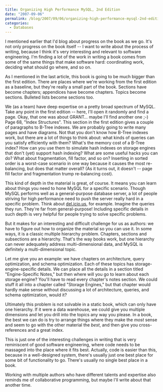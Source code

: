```yaml
---
title: Organizing High Performance MySQL, 2nd Edition
date: "2007-09-06"
permalink: /blog/2007/09/06/organizing-high-performance-mysql-2nd-edition/
categories:
  - Databases
---
```

I mentioned earlier that I'd blog about progress on the book as we go. It's not only progress on the book itself -- I want to write about the process of writing, because I think it's very interesting and relevant to software engineering. I'm finding a lot of the work in writing a book comes from some of the same things that make software hard: coordinating work, deciding what should go where, and so on.

As I mentioned in the last article, this book is going to be much bigger than the first edition. There are places where we're working from the first edition as a baseline, but they're really a small part of the book. Sections have become chapters; appendices have become chapters. Topics become sections. Bulleted lists become sections too.

We (as a team) have deep expertise on a pretty broad spectrum of MySQL. Take any point in the first edition -- here, I'll open it randomly and find a page. Okay, that one was about GRANT&#8230; maybe I'll find another one ;-) Page 68, "Index Structures". This section in the first edition gives a couple of paragraphs to B-Tree indexes. We are probably going to write many pages and have diagrams. Not that you don't know how B-Tree indexes work, but there are a lot of things to think about: what kinds of queries can you satisfy efficiently with them? What's the memory cost of a B-Tree index? How can you use them to simulate hash indexes on storage engines that don't (yet) support hash indexing? What are some useful hacks you can do? What about fragmentation, fill factor, and so on? Inserting in sorted order is a worst-case scenario in one way because it causes the most re-balancing, but does that matter overall? (As it turns out, it doesn't -- page fill factor and fragmentation trump re-balancing cost).

This kind of depth in the material is great, of course. It means you can learn about things you need to hone MySQL for a specific scenario. Though MySQL performs well as a general-purpose database server, a lot of people striving for high performance need to push the server really hard in a specific problem. Think about [del.icio.us][1], for example. Imagine the queries they run. They're far from general-purpose! Including specific details in such depth is very helpful for people trying to solve specific problems.

But it makes for an interesting and difficult challenge for us as authors: we have to figure out how to organize the material so you can use it. In some ways, it is a classic multiple hierarchy problem. Chapters, sections and subsections are a hierarchy. That's the way books work, but one hierarchy can never adequately address multi-dimensional data, and MySQL is definitely a multi-dimensional topic.

Let me give you an example: we have chapters on architecture, query optimization, and schema optimization. Each of these topics has storage-engine-specific details. We can place all the details in a section titled "Engine-Specific Notes," but then where will you go to learn about each storage engine? You'll have to read every chapter's notes section. We could stuff it all into a chapter called "Storage Engines," but that chapter would hardly make sense without discussing a lot of architecture, queries, and schema optimization, would it?

Ultimately this problem is not solvable in a static book, which can only have one hierarchy. If it were a data warehouse, we could give you multiple dimensions and let you drill into the topics any way you please. In a book, the best we can do is try to arrange things where they make the *most* sense and seem to go with the other material the *best*, and then give you cross-references and a great index.

This is just one of the interesting challenges in writing that is very reminiscent of good software engineering, where code needs to be massaged into the place where it fits best. Actually, code is easier than this, because in a well-designed system, there's usually just one best place for some bit of functionality to go. There's usually no single best place in a book.

Working with multiple authors who have different talents and expertise also reminds me of collaborative programming, but maybe I'll write about that another time.

 [1]: http://del.icio.us/
